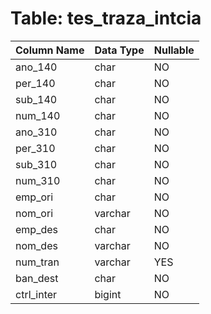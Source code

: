 # Table: tes_traza_intcia

| Column Name | Data Type | Nullable |
|-------------|-----------|----------|
| ano_140 | char | NO |
| per_140 | char | NO |
| sub_140 | char | NO |
| num_140 | char | NO |
| ano_310 | char | NO |
| per_310 | char | NO |
| sub_310 | char | NO |
| num_310 | char | NO |
| emp_ori | char | NO |
| nom_ori | varchar | NO |
| emp_des | char | NO |
| nom_des | varchar | NO |
| num_tran | varchar | YES |
| ban_dest | char | NO |
| ctrl_inter | bigint | NO |
